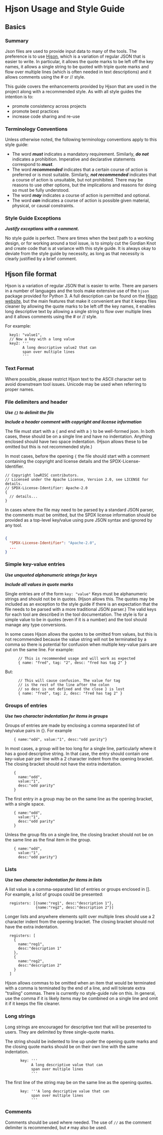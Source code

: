 # Hjson Usage and Style Guide

## Basics

### Summary

Json files are used to provide input data to many of the tools.
The preference is to use [Hjson](https://hjson.org/), which is a variation of regular JSON that is easier to write.
In particular, it allows the quote marks to be left off the key names, it allows a single string to be quoted with triple quote marks and flow over multiple lines (which is often needed in text descriptions) and it allows comments using the # or // style.

This guide covers the enhancements provided by Hjson that are used in the project along with a recommended style.
As with all style guides the intention is to:

*   promote consistency across projects
*   promote best practices
*   increase code sharing and re-use


### Terminology Conventions

Unless otherwise noted, the following terminology conventions apply to this style guide:

*   The word ***must*** indicates a mandatory requirement.
    Similarly, ***do not*** indicates a prohibition.
    Imperative and declarative statements correspond to ***must***.
*   The word ***recommended*** indicates that a certain course of action is preferred or is most suitable.
    Similarly, ***not recommended*** indicates that a course of action is unsuitable, but not prohibited.
    There may be reasons to use other options, but the implications and reasons for doing so must be fully understood.
*   The word ***may*** indicates a course of action is permitted and optional.
*   The word ***can*** indicates a course of action is possible given material, physical, or causal constraints.

### Style Guide Exceptions

***Justify exceptions with a comment.***

No style guide is perfect.
There are times when the best path to a working design, or for working around a tool issue, is to simply cut the Gordian Knot and create code that is at variance with this style guide.
It is always okay to deviate from the style guide by necessity, as long as that necessity is clearly justified by a brief comment.


## Hjson file format

Hjson is a variation of regular JSON that is easier to write.
There are parsers in a number of languages and the tools make extensive use of the `hjson` package provided for Python 3.
A full description can be found on the [Hjson website](https://hjson.org/), but the main features that make it convenient are that it keeps files cleaner by allowing the quote marks to be left off the key names, it enables long descriptive text by allowing a single string to flow over multiple lines and it allows comments using the # or // style.

For example:

```hjson
  key1: "value1",
  // Now a key with a long value
  key2: '''
        A long descriptive value2 that can
        span over multiple lines
        '''
```

### Text Format

Where possible, please restrict Hjson text to the ASCII character set to avoid downstream tool issues.
Unicode may be used when referring to proper names.

### File delimiters and header

***Use `{}` to delimit the file***

***Include a header comment with copyright and license information***

The file must start with a `{` and end with a `}` to be well-formed json.
In both cases, these should be on a single line and have no indentation.
Anything enclosed should have two space indentation.
(Hjson allows these to be omitted but this is not recommended style.)

In most cases, before the opening `{` the file should start with a comment containing the copyright and license details and the SPDX-License-Identifier.

```hjson {.good}
// Copyright lowRISC contributors.
// Licensed under the Apache License, Version 2.0, see LICENSE for details.
// SPDX-License-Identifier: Apache-2.0
{
  // details...
}
```

In cases where the file may need to be parsed by a standard JSON parser, the comments must be omitted, but the SPDX license information should be provided as a top-level key/value using pure JSON syntax and ignored by any tool.

```json {.good}

{
  "SPDX-License-Identifier": "Apache-2.0",
  ...
}
```

### Simple key-value entries

***Use unquoted alphanumeric strings for keys***

***Include all values in quote marks***

Single entries are of the form `key: "value"` Keys must be alphanumeric strings and should not be in quotes.
(Hjson allows this.
The quotes may be included as an exception to the style guide if there is an expectation that the file needs to be parsed with a more traditional JSON parser.)
The valid keys for each tool are described in the tool documentation.
The style is for a simple value to be in quotes (even if it is a number) and the tool should manage any type conversions.

In some cases Hjson allows the quotes to be omitted from values, but this is not recommended because the value string will not be terminated by a comma so there is potential for confusion when multiple key-value pairs are put on the same line.
For example:

```hjson {.good}
      // This is recommended usage and will work as expected
      { name: "fred", tag: "2", desc: "fred has tag 2" }
```

But:

```hjson {.bad}
      // This will cause confusion. The value for tag
      // is the rest of the line after the colon
      // so desc is not defined and the close } is lost
      { name: "fred", tag: 2, desc: "fred has tag 2" }
```

### Groups of entries

***Use two character indentation for items in groups***

Groups of entries are made by enclosing a comma separated list of key/value pairs in {}.
For example

```hjson {.good}
    { name:"odd", value:"1", desc:"odd parity"}
```

In most cases, a group will be too long for a single line, particularly where it has a good descriptive string.
In that case, the entry should contain one key-value pair per line with a 2 character indent from the opening bracket.
The closing bracket should not have the extra indentation.

```hjson {.good}
    {
      name:"odd",
      value:"1",
      desc:"odd parity"
    }
```

The first entry in a group may be on the same line as the opening bracket, with a single space.

```hjson
    { name:"odd",
      value:"1",
      desc:"odd parity"
    }
```

Unless the group fits on a single line, the closing bracket should not be on the same line as the final item in the group.

```hjson {.bad}
    { name:"odd",
      value:"1",
      desc:"odd parity"}
```


### Lists

***Use two character indentation for items in lists***

A list value is a comma-separated list of entries or groups enclosed in [].
For example, a list of groups could be presented:
```hjson
  registers: [{name:"reg1", desc:"description 1"},
              {name:"reg2", desc:"description 2"}]
```

Longer lists and anywhere elements split over multiple lines should use a 2 character indent from the opening bracket.
The closing bracket should not have the extra indentation.


```hjson {.good}
  registers: [
    {
      name:"reg1",
      desc:"description 1"
    },
    {
      name:"reg2",
      desc:"description 2"
    }
  ]
```

Hjson allows commas to be omitted when an item that would be terminated with a comma is terminated by the end of a line, and will tolerate extra "trailing" commas.
There is currently no style-guide rule on this.
In general, use the comma if it is likely items may be combined on a single line and omit it if it keeps the file cleaner.


### Long strings

Long strings are encouraged for descriptive text that will be presented to users.
They are delimited by three single-quote marks.

The string should be indented to line up under the opening quote marks and the closing quote marks should be on their own line with the same indentation.

```hjson {.good}
       key: '''
            A long descriptive value that can
            span over multiple lines
            '''
```

The first line of the string may be on the same line as the opening quotes.

```hjson
       key: '''A long descriptive value that can
            span over multiple lines
            '''
```
### Comments

Comments should be used where needed.
The use of `//` as the comment delimiter is recommended, but `#` may also be used.
